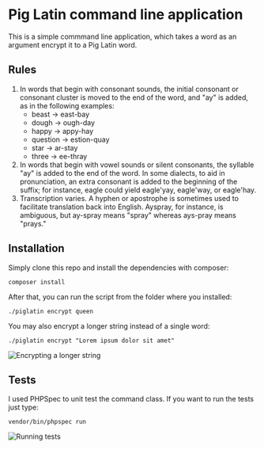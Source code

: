 # Pig Latin command line application

This is a simple commmand line application, which takes a word as an argument
encrypt it to a Pig Latin word.

## Rules

1. In words that begin with consonant sounds, the initial consonant or consonant cluster is moved to the end of the word, and "ay" is added, as in the following examples: 
    - beast → east-bay
    - dough → ough-day
    - happy → appy-hay
    - question → estion-quay
    - star → ar-stay
    - three → ee-thray
2. In words that begin with vowel sounds or silent consonants, the syllable "ay" is added to the end of the word. In some dialects, to aid in pronunciation, an extra consonant is added to the beginning of the suffix; for instance, eagle could yield eagle'yay, eagle'way, or eagle'hay.
3. Transcription varies. A hyphen or apostrophe is sometimes used to facilitate translation back into English. Ayspray, for instance, is ambiguous, but ay-spray means "spray" whereas ays-pray means "prays."

## Installation

Simply clone this repo and install the dependencies with composer:

	composer install

After that, you can run the script from the folder where you installed:

	./piglatin encrypt queen

You may also encrypt a longer string instead of a single word:

	./piglatin encrypt "Lorem ipsum dolor sit amet"

![Encrypting a longer string](https://sc-cdn.scaleengine.net/i/2c438070bccf7e7ffc73e2fc8c000252.png  'Encrypting a longer string')

## Tests

I used PHPSpec to unit test the command class. If you want to run the tests just type:

	vendor/bin/phpspec run

![Running tests](https://sc-cdn.scaleengine.net/i/d26d55fe7eccf79f2d018840c9dd7209.png 'Running the tests')
